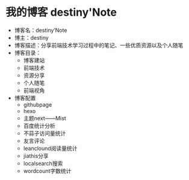 # 我的博客 destiny'Note

- 博客名：destiny’Note
- 博主：destiny
- 博客描述：分享前端技术学习过程中的笔记、一些优质资源以及个人随笔
- 博客目录：
  - 博客建站
  - 前端技术
  - 资源分享
  - 个人随笔
  - 前端视角
- 博客配置
  - githubpage
  - hexo
  - 主题next——Mist
  - 百度统计分析
  - 不蒜子访问量统计
  - 友言评论
  - leanclound阅读量统计
  - jiathis分享
  - localsearch搜索
  - wordcount字数统计